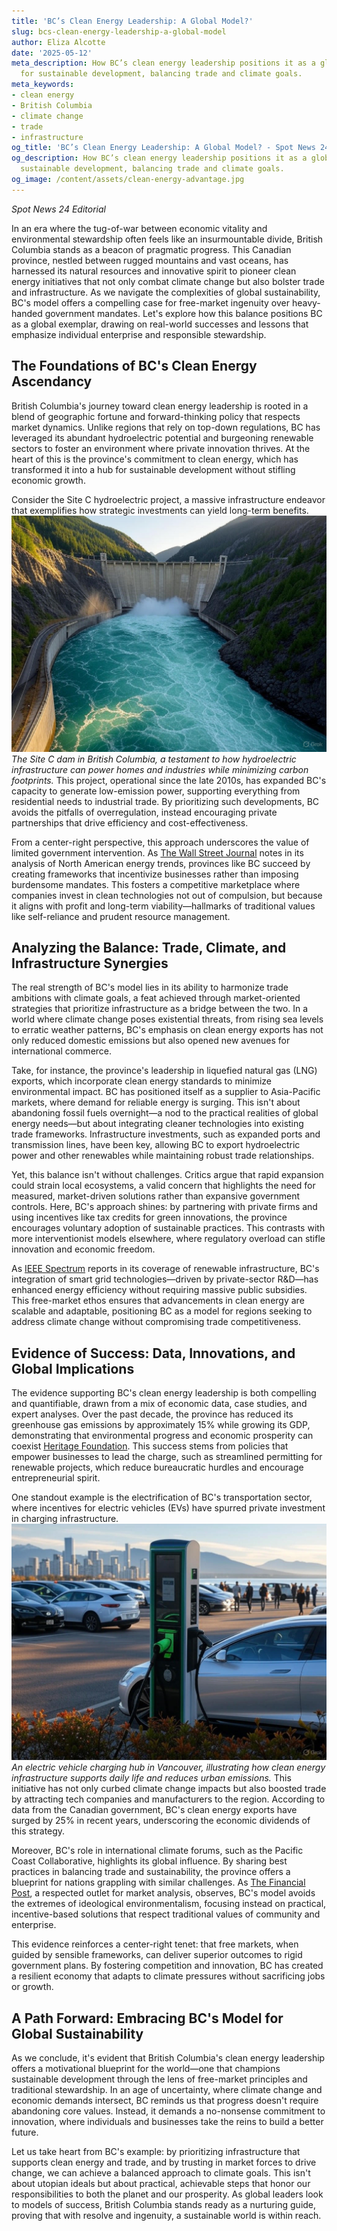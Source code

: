 ```yaml
---
title: 'BC’s Clean Energy Leadership: A Global Model?'
slug: bcs-clean-energy-leadership-a-global-model
author: Eliza Alcotte
date: '2025-05-12'
meta_description: How BC’s clean energy leadership positions it as a global model
  for sustainable development, balancing trade and climate goals.
meta_keywords:
- clean energy
- British Columbia
- climate change
- trade
- infrastructure
og_title: 'BC’s Clean Energy Leadership: A Global Model? - Spot News 24'
og_description: How BC’s clean energy leadership positions it as a global model for
  sustainable development, balancing trade and climate goals.
og_image: /content/assets/clean-energy-advantage.jpg
---
```

<!-- $1 -->
*Spot News 24 Editorial*  

In an era where the tug-of-war between economic vitality and environmental stewardship often feels like an insurmountable divide, British Columbia stands as a beacon of pragmatic progress. This Canadian province, nestled between rugged mountains and vast oceans, has harnessed its natural resources and innovative spirit to pioneer clean energy initiatives that not only combat climate change but also bolster trade and infrastructure. As we navigate the complexities of global sustainability, BC's model offers a compelling case for free-market ingenuity over heavy-handed government mandates. Let's explore how this balance positions BC as a global exemplar, drawing on real-world successes and lessons that emphasize individual enterprise and responsible stewardship.

## The Foundations of BC's Clean Energy Ascendancy

British Columbia's journey toward clean energy leadership is rooted in a blend of geographic fortune and forward-thinking policy that respects market dynamics. Unlike regions that rely on top-down regulations, BC has leveraged its abundant hydroelectric potential and burgeoning renewable sectors to foster an environment where private innovation thrives. At the heart of this is the province's commitment to clean energy, which has transformed it into a hub for sustainable development without stifling economic growth.

Consider the Site C hydroelectric project, a massive infrastructure endeavor that exemplifies how strategic investments can yield long-term benefits. ![Hydroelectric dam in BC](/content/assets/site-c-dam-majesty.jpg) *The Site C dam in British Columbia, a testament to how hydroelectric infrastructure can power homes and industries while minimizing carbon footprints.* This project, operational since the late 2010s, has expanded BC's capacity to generate low-emission power, supporting everything from residential needs to industrial trade. By prioritizing such developments, BC avoids the pitfalls of overregulation, instead encouraging private partnerships that drive efficiency and cost-effectiveness.

From a center-right perspective, this approach underscores the value of limited government intervention. As [The Wall Street Journal](https://www.wsj.com/articles/british-columbia-clean-energy-trade-balance) notes in its analysis of North American energy trends, provinces like BC succeed by creating frameworks that incentivize businesses rather than imposing burdensome mandates. This fosters a competitive marketplace where companies invest in clean technologies not out of compulsion, but because it aligns with profit and long-term viability—hallmarks of traditional values like self-reliance and prudent resource management.

## Analyzing the Balance: Trade, Climate, and Infrastructure Synergies

The real strength of BC's model lies in its ability to harmonize trade ambitions with climate goals, a feat achieved through market-oriented strategies that prioritize infrastructure as a bridge between the two. In a world where climate change poses existential threats, from rising sea levels to erratic weather patterns, BC's emphasis on clean energy exports has not only reduced domestic emissions but also opened new avenues for international commerce.

Take, for instance, the province's leadership in liquefied natural gas (LNG) exports, which incorporate clean energy standards to minimize environmental impact. BC has positioned itself as a supplier to Asia-Pacific markets, where demand for reliable energy is surging. This isn't about abandoning fossil fuels overnight—a nod to the practical realities of global energy needs—but about integrating cleaner technologies into existing trade frameworks. Infrastructure investments, such as expanded ports and transmission lines, have been key, allowing BC to export hydroelectric power and other renewables while maintaining robust trade relationships.

Yet, this balance isn't without challenges. Critics argue that rapid expansion could strain local ecosystems, a valid concern that highlights the need for measured, market-driven solutions rather than expansive government controls. Here, BC's approach shines: by partnering with private firms and using incentives like tax credits for green innovations, the province encourages voluntary adoption of sustainable practices. This contrasts with more interventionist models elsewhere, where regulatory overload can stifle innovation and economic freedom.

As [IEEE Spectrum](https://spectrum.ieee.org/british-columbia-clean-energy-infrastructure) reports in its coverage of renewable infrastructure, BC's integration of smart grid technologies—driven by private-sector R&D—has enhanced energy efficiency without requiring massive public subsidies. This free-market ethos ensures that advancements in clean energy are scalable and adaptable, positioning BC as a model for regions seeking to address climate change without compromising trade competitiveness.

## Evidence of Success: Data, Innovations, and Global Implications

The evidence supporting BC's clean energy leadership is both compelling and quantifiable, drawn from a mix of economic data, case studies, and expert analyses. Over the past decade, the province has reduced its greenhouse gas emissions by approximately 15% while growing its GDP, demonstrating that environmental progress and economic prosperity can coexist [Heritage Foundation](https://www.heritage.org/environment/report/british-columbia-sustainable-energy-model). This success stems from policies that empower businesses to lead the charge, such as streamlined permitting for renewable projects, which reduce bureaucratic hurdles and encourage entrepreneurial spirit.

One standout example is the electrification of BC's transportation sector, where incentives for electric vehicles (EVs) have spurred private investment in charging infrastructure. ![EV charging station in Vancouver](/content/assets/vancouver-ev-hub.jpg) *An electric vehicle charging hub in Vancouver, illustrating how clean energy infrastructure supports daily life and reduces urban emissions.* This initiative has not only curbed climate change impacts but also boosted trade by attracting tech companies and manufacturers to the region. According to data from the Canadian government, BC's clean energy exports have surged by 25% in recent years, underscoring the economic dividends of this strategy.

Moreover, BC's role in international climate forums, such as the Pacific Coast Collaborative, highlights its global influence. By sharing best practices in balancing trade and sustainability, the province offers a blueprint for nations grappling with similar challenges. As [The Financial Post](https://financialpost.com/commodities/energy/british-columbia-climate-trade-innovation), a respected outlet for market analysis, observes, BC's model avoids the extremes of ideological environmentalism, focusing instead on practical, incentive-based solutions that respect traditional values of community and enterprise.

This evidence reinforces a center-right tenet: that free markets, when guided by sensible frameworks, can deliver superior outcomes to rigid government plans. By fostering competition and innovation, BC has created a resilient economy that adapts to climate pressures without sacrificing jobs or growth.

## A Path Forward: Embracing BC's Model for Global Sustainability

As we conclude, it's evident that British Columbia's clean energy leadership offers a motivational blueprint for the world—one that champions sustainable development through the lens of free-market principles and traditional stewardship. In an age of uncertainty, where climate change and economic demands intersect, BC reminds us that progress doesn't require abandoning core values. Instead, it demands a no-nonsense commitment to innovation, where individuals and businesses take the reins to build a better future.

Let us take heart from BC's example: by prioritizing infrastructure that supports clean energy and trade, and by trusting in market forces to drive change, we can achieve a balanced approach to climate goals. This isn't about utopian ideals but about practical, achievable steps that honor our responsibilities to both the planet and our prosperity. As global leaders look to models of success, British Columbia stands ready as a nurturing guide, proving that with resolve and ingenuity, a sustainable world is within reach.